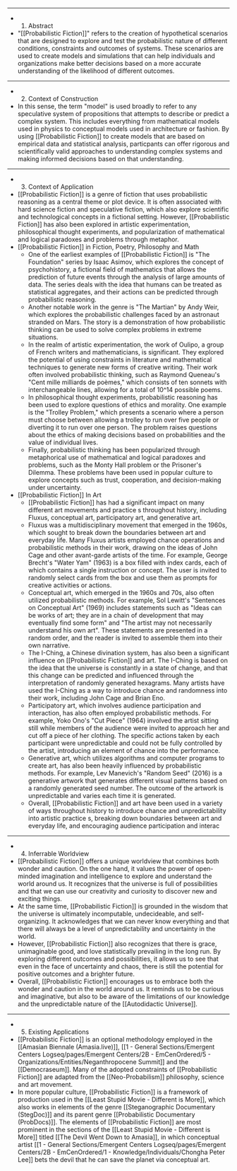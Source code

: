 - ---
- 1. Abstract
- "[[Probabilistic Fiction]]" refers to the creation of hypothetical scenarios that are designed to explore and test the probabilistic nature of different conditions, constraints and outcomes of systems. These scenarios are used to create models and simulations that can help individuals and organizations make better decisions based on a more accurate understanding of the likelihood of different outcomes.
- ---
- 2. Context of Construction
- In this sense, the term "model" is used broadly to refer to any speculative system of propositions that attempts to describe or predict a complex system. This includes everything from mathematical models used in physics to conceptual models used in architecture or fashion. By using [[Probabilistic Fiction]] to create models that are based on empirical data and statistical analysis, particpants can offer rigorous and scientifically valid approaches to understanding complex systems and making informed decisions based on that understanding.
- ---
- 3. Context of Application
- [[Probabilistic Fiction]] is a genre of fiction that uses probabilistic reasoning as a central theme or plot device. It is often associated with hard science fiction and speculative fiction, which also explore scientific and technological concepts in a fictional setting. However, [[Probabilistic Fiction]] has also been explored in artistic experimentation, philosophical thought experiments, and popularization of mathematical and logical paradoxes and problems through metaphor.
- [[Probabilistic Fiction]] in Fiction, Poetry, Philosophy and Math
	- One of the earliest examples of [[Probabilistic Fiction]] is "The Foundation" series by Isaac Asimov, which explores the concept of psychohistory, a fictional field of mathematics that allows the prediction of future events through the analysis of large amounts of data. The series deals with the idea that humans can be treated as statistical aggregates, and their actions can be predicted through probabilistic reasoning.
	- Another notable work in the genre is "The Martian" by Andy Weir, which explores the probabilistic challenges faced by an astronaut stranded on Mars. The story is a demonstration of how probabilistic thinking can be used to solve complex problems in extreme situations.
	- In the realm of artistic experimentation, the work of Oulipo, a group of French writers and mathematicians, is significant. They explored the potential of using constraints in literature and mathematical techniques to generate new forms of creative writing. Their work often involved probabilistic thinking, such as Raymond Queneau's "Cent mille milliards de poèmes," which consists of ten sonnets with interchangeable lines, allowing for a total of 10^14 possible poems.
	- In philosophical thought experiments, probabilistic reasoning has been used to explore questions of ethics and morality. One example is the "Trolley Problem," which presents a scenario where a person must choose between allowing a trolley to run over five people or diverting it to run over one person. The problem raises questions about the ethics of making decisions based on probabilities and the value of individual lives.
	- Finally, probabilistic thinking has been popularized through metaphorical use of mathematical and logical paradoxes and problems, such as the Monty Hall problem or the Prisoner's Dilemma. These problems have been used in popular culture to explore concepts such as trust, cooperation, and decision-making under uncertainty.
- [[Probabilistic Fiction]] In Art
	- [[Probabilistic Fiction]] has had a significant impact on many different art movements and practice s throughout history, including Fluxus, conceptual art, participatory art, and generative art.
	- Fluxus was a multidisciplinary movement that emerged in the 1960s, which sought to break down the boundaries between art and everyday life. Many Fluxus artists employed chance operations and probabilistic methods in their work, drawing on the ideas of John Cage and other avant-garde artists of the time. For example, George Brecht's "Water Yam" (1963) is a box filled with index cards, each of which contains a single instruction or concept. The user is invited to randomly select cards from the box and use them as prompts for creative activities or actions.
	- Conceptual art, which emerged in the 1960s and 70s, also often utilized probabilistic methods. For example, Sol Lewitt's "Sentences on Conceptual Art" (1969) includes statements such as "Ideas can be works of art; they are in a chain of development that may eventually find some form" and "The artist may not necessarily understand his own art". These statements are presented in a random order, and the reader is invited to assemble them into their own narrative.
	- The I-Ching, a Chinese divination system, has also been a significant influence on [[Probabilistic Fiction]] and art. The I-Ching is based on the idea that the universe is constantly in a state of change, and that this change can be predicted and influenced through the interpretation of randomly generated hexagrams. Many artists have used the I-Ching as a way to introduce chance and randomness into their work, including John Cage and Brian Eno.
	- Participatory art, which involves audience participation and interaction, has also often employed probabilistic methods. For example, Yoko Ono's "Cut Piece" (1964) involved the artist sitting still while members of the audience were invited to approach her and cut off a piece of her clothing. The specific actions taken by each participant were unpredictable and could not be fully controlled by the artist, introducing an element of chance into the performance.
	- Generative art, which utilizes algorithms and computer programs to create art, has also been heavily influenced by probabilistic methods. For example, Lev Manevich's "Random Seed" (2016) is a generative artwork that generates different visual patterns based on a randomly generated seed number. The outcome of the artwork is unpredictable and varies each time it is generated.
	- Overall, [[Probabilistic Fiction]] and art have been used in a variety of ways throughout history to introduce chance and unpredictability into artistic practice s, breaking down boundaries between art and everyday life, and encouraging audience participation and interac
- ---
- 4. Inferrable Worldview
- [[Probabilistic Fiction]] offers a unique worldview that combines both wonder and caution. On the one hand, it values the power of open-minded imagination and intelligence to explore and understand the world around us. It recognizes that the universe is full of possibilities and that we can use our creativity and curiosity to discover new and exciting things.
- At the same time, [[Probabilistic Fiction]] is grounded in the wisdom that the universe is ultimately incomputable, undecideable, and self-organizing. It acknowledges that we can never know everything and that there will always be a level of unpredictability and uncertainty in the world.
- However, [[Probabilistic Fiction]] also recognizes that there is grace, unimaginable good, and love statistically prevailing in the long run. By exploring different outcomes and possibilities, it allows us to see that even in the face of uncertainty and chaos, there is still the potential for positive outcomes and a brighter future.
- Overall, [[Probabilistic Fiction]] encourages us to embrace both the wonder and caution in the world around us. It reminds us to be curious and imaginative, but also to be aware of the limitations of our knowledge and the unpredictable nature of the [[Autodidactic Universe]].
- ---
- 5. Existing Applications
- [[Probabilistic Fiction]] is an optional methodology employed in the [[Amasian Biennale (Amasia.live)]], [[1 - General Sections/Emergent Centers Logseq/pages/Emergent Centers/2B - EmCenOrdered/5 - Organizations/Entities/Neganthropocene Summit]] and the [[Democraseum]]. Many of the adopted constraints of [[Probabilistic Fiction]] are adapted from the [[Neo-Probabilism]] philosophy, science and art movement.
- In more popular culture, [[Probabilistic Fiction]] is a framework of production used in the [[Least Stupid Movie - Different is More]], which also works in elements of the genre [[Steganographic Documentary (StegDoc)]] and its parent genre [[Probabilistic Documentary (ProbDocs)]]. The elements of [[Probabilistic Fiction]] are most prominent in the sections of the [[Least Stupid Movie - Different is More]] titled [[The Devil Went Down to Amasia]], in which conceptual artist [[1 - General Sections/Emergent Centers Logseq/pages/Emergent Centers/2B - EmCenOrdered/1 - Knowledge/Individuals/Chongha Peter Lee]] bets the devil that he can save the planet via conceptual art.
